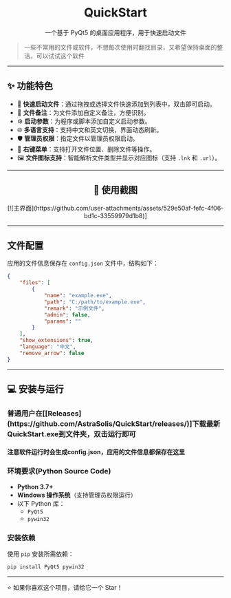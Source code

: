 <div align="center">
    <h1>QuickStart</h1>
    <p>一个基于 PyQt5 的桌面应用程序，用于快速启动文件</p>
</div>

> 一些不常用的文件或软件，不想每次使用时翻找目录，又希望保持桌面的整洁，可以试试这个软件
>
> 
---

## ✨ 功能特色

- 🚀 **快速启动文件**：通过拖拽或选择文件快速添加到列表中，双击即可启动。
- 📝 **文件备注**：为文件添加自定义备注，方便识别。
- ⚙️ **启动参数**：为程序或脚本添加自定义启动参数。
- 🌐 **多语言支持**：支持中文和英文切换，界面动态刷新。
- 🛡️ **管理员权限**：指定文件以管理员权限启动。
- 📂 **右键菜单**：支持打开文件位置、删除文件等操作。
- 🖼️ **文件图标支持**：智能解析文件类型并显示对应图标（支持 `.lnk` 和 `.url`）。

---

<div align="center">
    <h2>📸 使用截图</h2>
[![主界面](https://github.com/user-attachments/assets/529e50af-fefc-4f06-bd1c-33559979d1b8)]
</div>

---
## 文件配置

应用的文件信息保存在 `config.json` 文件中，结构如下：

```json
{
    "files": [
        {
            "name": "example.exe",
            "path": "C:/path/to/example.exe",
            "remark": "示例文件",
            "admin": false,
            "params": ""
        }
    ],
    "show_extensions": true,
    "language": "中文",
    "remove_arrow": false
}
```
---

## 💻 安装与运行
<h3>普通用户在[[Releases](https://github.com/AstraSolis/QuickStart/releases/)]下载最新QuickStart.exe到文件夹，双击运行即可</h3>
<h4>注意软件运行时会生成config.json，应用的文件信息都保存在这里<h4>

### 环境要求(Python Source Code)

- **Python 3.7+**
- **Windows 操作系统**（支持管理员权限运行）
- 以下 Python 库：
  - `PyQt5`
  - `pywin32`

### 安装依赖

使用 `pip` 安装所需依赖：

```bash
pip install PyQt5 pywin32
```
---

<div>
⭐ 如果你喜欢这个项目，请给它一个 Star！
</div>

